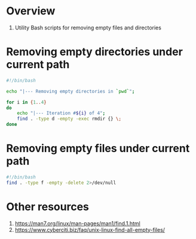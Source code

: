 # Overview
1. Utility Bash scripts for removing empty files and directories


# Removing empty directories under current path
```bash
#!/bin/bash

echo "|--- Removing empty directories in `pwd`";

for i in {1..4}
do
	echo "|--- Iteration #${i} of 4";
	find . -type d -empty -exec rmdir {} \;
done
```


# Removing empty files under current path
```bash
#!/bin/bash
find . -type f -empty -delete 2>/dev/null
```


# Other resources
1. https://man7.org/linux/man-pages/man1/find.1.html
1. https://www.cyberciti.biz/faq/unix-linux-find-all-empty-files/
